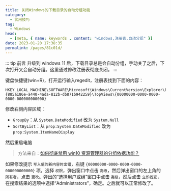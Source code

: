```yaml
---
title: 关闭Windows的下载目录的自动分组功能
category: 
  - 实用技巧
tag: 
  - Windows
head:
  - [meta, { name: keywords , content: "windows,注册表,自动分组" }]
date: 2023-01-20 17:38:35
permalink: /pages/81c01d/
---
```




::: tip 前言
升级到 windows 11 后，下载目录总是会自动分组，手动关了之后，下次打开又会自动分组。这里通过修改注册表彻底关闭。
:::

<!-- more -->

键盘快捷键(win+R)，打开运行输入regedit，注册表找到下面的内容：

```
HKEY_LOCAL_MACHINE\SOFTWARE\Microsoft\Windows\CurrentVersion\Explorer\FolderTypes\{885a186e-a440-4ada-812b-db871b942259}\TopViews\{00000000-0000-0000-0000-000000000000}
```

修改右侧内容区域：

- `GroupBy`：从 `System.DateModified` 改为 `System.Null`
- `SortByList`：从 `prop:System.DateModified` 改为 `prop:System.ItemNameDisplay`

然后重启电脑

> 方法来自：[如何彻底禁用 win10 资源管理器的分组依据功能？](https://www.v2ex.com/t/629634)

如果修改提示 `写入值的新内容时出错`，右键 `{00000000-0000-0000-0000-000000000000}` 项，选择 `权限`，弹出窗口中点击 `高级`，然后弹出窗口的左上角的 `所有者`，点击 `更改`。弹出的“选择用户或组”窗口中点击 `高级`，然后点击 `立即找查`，在搜索结果的选项中选择“Administrators”，确定。之后就可以正常修改了。

